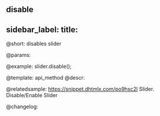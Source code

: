 disable
---
sidebar_label: 
title: 
---          

@short: disables slider


@params:




@example:
slider.disable();


@template: api_method
@descr:

@relatedsample: https://snippet.dhtmlx.com/po9hsc2l	Slider. Disable/Enable Slider



@changelog:


